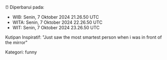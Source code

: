 ⏰ Diperbarui pada:
- WIB: Senin, 7 Oktober 2024 21.26.50 UTC
- WITA: Senin, 7 Oktober 2024 22.26.50 UTC
- WIT: Senin, 7 Oktober 2024 23.26.50 UTC

Kutipan Inspiratif:
"Just saw the most smartest person when i was in front of the mirror"


Kategori: funny


